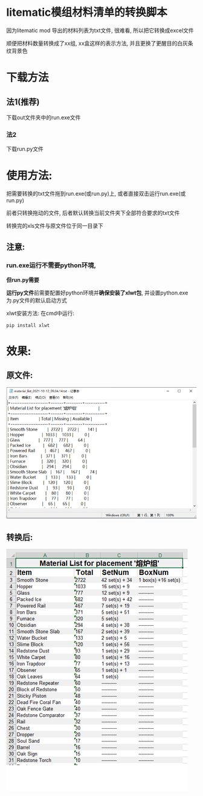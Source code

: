 # litematic模组材料清单的转换脚本
因为litematic mod 导出的材料列表为txt文件, 很难看, 所以把它转换成excel文件

顺便把材料数量转换成了xx组, xx盒这样的表示方法, 并且更换了更醒目的白灰条纹背景色

# 下载方法
## 法1(推荐)
下载out文件夹中的run.exe文件

### 法2
下载run.py文件

# 使用方法:
把需要转换的txt文件拖到run.exe(或run.py)上, 或者直接双击运行run.exe(或run.py)

前者只转换拖动的文件, 后者默认转换当前文件夹下全部符合要求的txt文件

转换完的xls文件与原文件位于同一目录下


## 注意: 
### run.exe运行不需要python环境, 


**但run.py需要**

**运行py文件**前需要配置好python环境并**确保安装了xlwt包**, 并设置python.exe为.py文件的默认启动方式 

xlwt安装方法: 在cmd中运行: 
```
pip install xlwt
```


# 效果:

## 原文件: 

![原文件](https://github.com/theLittleStone/litematic-material_list-/blob/main/pictures/before.png)

## 转换后:

![转换后](https://github.com/theLittleStone/litematic-material_list-/blob/main/pictures/after1.png)
